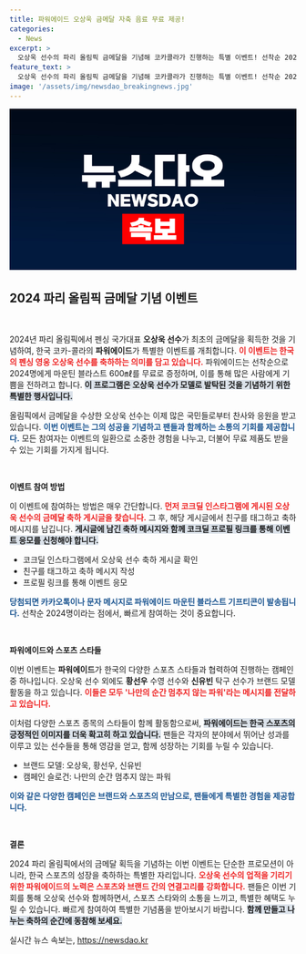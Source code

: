 ```yaml
---
title: 파워에이드 오상욱 금메달 자축 음료 무료 제공!
categories:
  - News
excerpt: >
  오상욱 선수의 파리 올림픽 금메달을 기념해 코카콜라가 진행하는 특별 이벤트! 선착순 2024명에게 파워에이드 마운틴 블라스트를 무료 증정합니다. 지금 참여해보세요!
feature_text: >
  오상욱 선수의 파리 올림픽 금메달을 기념해 코카콜라가 진행하는 특별 이벤트! 선착순 2024명에게 파워에이드 마운틴 블라스트를 무료 증정합니다. 지금 참여해보세요!
image: '/assets/img/newsdao_breakingnews.jpg'
---
```


<p><img src="/assets/img/newsdao_breakingnews.jpg" alt="firstkoreanews 속보" /></p>

<h2 data-ke-size="size26">2024 파리 올림픽 금메달 기념 이벤트</h2>

<p data-ke-size="size16">&nbsp;</p>

<p>2024년 파리 올림픽에서 펜싱 국가대표 <b>오상욱 선수</b>가 최초의 금메달을 획득한 것을 기념하여, 한국 코카-콜라의 <b>파워에이드</b>가 특별한 이벤트를 개최합니다. <b><span style="color: #ee2323;">이 이벤트는 한국의 펜싱 영웅 오상욱 선수를 축하하는 의미를 담고 있습니다.</span></b> 파워에이드는 선착순으로 2024명에게 마운틴 블라스트 600㎖를 무료로 증정하며, 이를 통해 많은 사람에게 기쁨을 전하려고 합니다. <b><span style="background-color: #21538527;">이 프로그램은 오상욱 선수가 모델로 발탁된 것을 기념하기 위한 특별한 행사입니다.</span></b></p>

<p>올림픽에서 금메달을 수상한 오상욱 선수는 이제 많은 국민들로부터 찬사와 응원을 받고 있습니다. <b><span style="color: #1a5490;">이번 이벤트는 그의 성공을 기념하고 팬들과 함께하는 소통의 기회를 제공합니다.</span></b> 모든 참여자는 이벤트의 일환으로 소중한 경험을 나누고, 더불어 무료 제품도 받을 수 있는 기회를 가지게 됩니다.</p>

<p data-ke-size="size16">&nbsp;</p>

<p><b>이벤트 참여 방법</b></p>

<p>이 이벤트에 참여하는 방법은 매우 간단합니다. <b><span style="color: #ee2323;">먼저 코크딜 인스타그램에 게시된 오상욱 선수의 금메달 축하 게시글을 찾습니다.</span></b> 그 후, 해당 게시글에서 친구를 태그하고 축하 메시지를 남깁니다. <b><span style="background-color: #21538527;">게시글에 남긴 축하 메시지와 함께 코크딜 프로필 링크를 통해 이벤트 응모를 신청해야 합니다.</span></b></p>

<ul>
<li>코크딜 인스타그램에서 오상욱 선수 축하 게시글 확인</li>
<li>친구를 태그하고 축하 메시지 작성</li>
<li>프로필 링크를 통해 이벤트 응모</li>
</ul>

<p><b><span style="color: #1a5490;">당첨되면 카카오톡이나 문자 메시지로 파워에이드 마운틴 블라스트 기프티콘이 발송됩니다.</span></b> 선착순 2024명이라는 점에서, 빠르게 참여하는 것이 중요합니다.</p>

<p data-ke-size="size16">&nbsp;</p>

<p><b>파워에이드와 스포츠 스타들</b></p>

<p>이번 이벤트는 <b>파워에이드</b>가 한국의 다양한 스포츠 스타들과 협력하여 진행하는 캠페인 중 하나입니다. 오상욱 선수 외에도 <b>황선우</b> 수영 선수와 <b>신유빈</b> 탁구 선수가 브랜드 모델 활동을 하고 있습니다. <b><span style="color: #ee2323;">이들은 모두 '나만의 순간 멈추지 않는 파워'라는 메시지를 전달하고 있습니다.</span></b></p>

<p>이처럼 다양한 스포츠 종목의 스타들이 함께 활동함으로써, <b><span style="background-color: #21538527;">파워에이드는 한국 스포츠의 긍정적인 이미지를 더욱 확고히 하고 있습니다.</span></b> 팬들은 각자의 분야에서 뛰어난 성과를 이루고 있는 선수들을 통해 영감을 얻고, 함께 성장하는 기회를 누릴 수 있습니다.</p>

<ul>
<li>브랜드 모델: 오상욱, 황선우, 신유빈</li>
<li>캠페인 슬로건: 나만의 순간 멈추지 않는 파워</li>
</ul>

<p><b><span style="color: #1a5490;">이와 같은 다양한 캠페인은 브랜드와 스포츠의 만남으로, 팬들에게 특별한 경험을 제공합니다.</span></b></p>

<p data-ke-size="size16">&nbsp;</p>

<p><b>결론</b></p>

<p>2024 파리 올림픽에서의 금메달 획득을 기념하는 이번 이벤트는 단순한 프로모션이 아니라, 한국 스포츠의 성장을 축하하는 특별한 자리입니다. <b><span style="color: #ee2323;">오상욱 선수의 업적을 기리기 위한 파워에이드의 노력은 스포츠와 브랜드 간의 연결고리를 강화합니다.</span></b> 팬들은 이번 기회를 통해 오상욱 선수와 함께하면서, 스포츠 스타와의 소통을 느끼고, 특별한 혜택도 누릴 수 있습니다. 빠르게 참여하여 특별한 기념품을 받아보시기 바랍니다. <b><span style="background-color: #21538527;">함께 만들고 나누는 축하의 순간에 동참해 보세요.</span></b></p>
실시간 뉴스 속보는, <a href="https://newsdao.kr" rel="dofollow">https://newsdao.kr</a>


